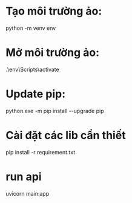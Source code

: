 # Tạo môi trường ảo:

python -m venv env

# Mở môi trường ảo:

.\env\Scripts\activate

# Update pip:

python.exe -m pip install --upgrade pip

# Cài đặt các lib cần thiết

pip install -r requirement.txt

# run api

uvicorn main:app
